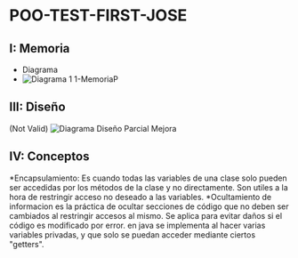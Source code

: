 # POO-TEST-FIRST-JOSE
## I: Memoria
* Diagrama
* ![Diagrama 1 1-MemoriaP](https://user-images.githubusercontent.com/78450716/111009788-8ff27f80-8362-11eb-8ae8-3e29eefb6555.png)
## III: Diseño
(Not Valid)
![Diagrama Diseño Parcial Mejora](https://user-images.githubusercontent.com/78450716/111008863-10fc4780-8360-11eb-9c52-59768201c5e6.png)
## IV: Conceptos
*Encapsulamiento: Es cuando todas las variables de una clase solo pueden ser accedidas por los métodos de la clase y no directamente.
Son utiles a la hora de restringir acceso no deseado a las variables.
*Ocultamiento de informacion es la práctica de ocultar secciones de código que no deben ser cambiados al restringir accesos al mismo. Se aplica para evitar daños si el código es modificado por error. en java se implementa al hacer varias variables privadas, y que solo se puedan acceder mediante ciertos "getters".
